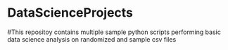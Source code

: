 # DataScienceProjects
#This repositoy contains multiple sample python scripts performing basic data science analysis on randomized and sample csv files
